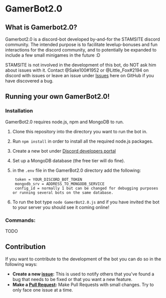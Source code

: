 # GamerBot2.0

## What is Gamerbot2.0?
Gamerbot2.0 is a discord-bot developed by-and-for the STAMSITE discord community. The intended purpose is to facilitate levelup-bonuses and fun interactions for the discord community, and to potentially be expanded to include a few small minigames in the future :D



STAMSITE is not involved in the development of this bot, do NOT ask him about issues with it. Contact @Sake100#1952 or @Little_Fox#2194 on discord with issues or leave an issue under [Issues](https://github.com/stamdiscord/GamerBot2.0/issues) here on GitHub if you have discovered a bug.

## Running your own GamerBot2.0!

### Installation
GamerBot2.0 requires node.js, npm and MongoDB to run.

1. Clone this repository into the directory you want to run the bot in.
2. Run `npm install` in order to install all the required node.js packages.
3. Create a new bot under [Discord developers portal](https://discord.com/developers)
4. Set up a MongoDB database (the free tier will do fine).
5. in the `.env` file in the GamerBot2.0 directory add the following:

        token = YOUR_DISCORD_BOT_TOKEN
        mongodb_srv = ADDRESS_TO_MONGODB_SERVICE
        config_id = normally 1 but can be changed for debugging purposes or running several bots on the same database.
6. To run the bot type `node GamerBot2.0.js` and if you have invited the bot to your server you should see it coming online!

### Commands:
TODO




## Contribution
If you want to contribute to the development of the bot you can do so in the following ways:
- **Create a new [issue](https://github.com/stamdiscord/GamerBot2.0/issues):** This is used to notify others that you've found a bug that needs to be fixed or that you want a new feature.
- **Make a [Pull Request](https://github.com/stamdiscord/GamerBot2.0/pulls):** Make Pull Requests with small changes. Try to only face one issue at a time.

